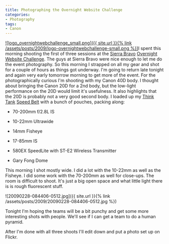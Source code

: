 ```yaml
---
title: Photographing the Overnight Website Challenge
categories:
- Photography
tags:
- Canon
---
```


[![logo_overnightwebchallenge_small.png]({{ site.url }}{% link /assets/posts/2009/logo-overnightwebchallenge-small.png %})](http://www.overnightwebsitechallenge.com/)I spent this morning shooting the first of three sessions at the [Sierra Bravo](http://www.sierra-bravo.com/) [Overnight Website Challenge](http://www.overnightwebsitechallenge.com/). The guys at Sierra Bravo were nice enough to let me do the event photography. So this morning I strapped on all my gear and shot for a couple of hours as things got underway. I'm going to return late tonight and again very early tomorrow morning to get more of the event.
For the photographically curious I'm shooting with my Canon 40D body. I thought about bringing the Canon 20D for a 2nd body, but the low-light performance on the 20D would limit it's usefulness. It also highlights that the 20D is probably not a very good second body. I loaded up my [Think Tank](http://www.thinktankphoto.com/) [Speed Belt](http://www.thinktankphoto.com/ttp_product_ProSpdBlt.php) with a bunch of pouches, packing along:



  * 70-200mm f/2.8L IS


  * 10-22mm Ultrawide


  * 14mm Fisheye


  * 17-85mm IS


  * 580EX SpeedLite with ST-E2 Wireless Transmitter


  * Gary Fong Dome

This morning I shot mostly wide. I did a lot with the 10-22mm as well as the Fisheye. I did some work with the 70-200mm as well for close-ups. The room is difficult to shoot. It's just a big open space and what little light there is is rough fluorescent stuff.

![20090228-084406-0512.jpg]({{ site.url }}{% link /assets/posts/2009/20090228-084406-0512.jpg %})

Tonight I'm hoping the teams will be a bit punchy and get some more interesting shots with people. We'll see if I can get a team to do a human pyramid.

After I'm done with all three shoots I'll edit down and put a photo set up on Flickr.

